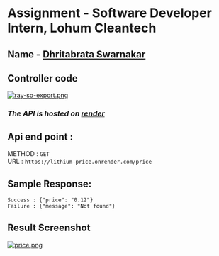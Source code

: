 # Assignment - Software Developer Intern, Lohum Cleantech

## Name - [Dhritabrata Swarnakar](https://www.linkedin.com/in/dhritabrata-swarnakar-1891311ba/)

## Controller code
[![ray-so-export.png](https://i.postimg.cc/Z57WT2pt/ray-so-export.png)](https://postimg.cc/dhCs6W54)

### <i>The API is hosted on [render](https://render.com/)</i>
## Api end point :

METHOD : `GET` <br>
URL : `https://lithium-price.onrender.com/price`

## Sample Response:
    Success : {"price": "0.12"}
    Failure : {"message": "Not found"}

## Result Screenshot
[![price.png](https://i.postimg.cc/prqsrsqh/price.png)](https://postimg.cc/H88wP9Gd)